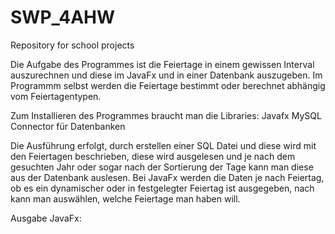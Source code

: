 # SWP_4AHW
Repository for school projects

Die Aufgabe des Programmes ist die Feiertage in einem gewissen Interval auszurechnen und diese im JavaFx und in einer Datenbank auszugeben. Im Programmm selbst werden die Feiertage bestimmt oder berechnet abhängig vom Feiertagentypen.

Zum Installieren des Programmes braucht man die Libraries:
Javafx
MySQL Connector für Datenbanken

Die Ausführung erfolgt, durch erstellen einer SQL Datei und diese wird mit den Feiertagen beschrieben, diese wird ausgelesen und je nach dem gesuchten Jahr oder sogar nach der Sortierung der Tage kann man diese aus der Datenbank auslesen.
Bei JavaFx werden die Daten je nach Feiertag, ob es ein dynamischer oder in festgelegter Feiertag ist ausgegeben, nach kann man auswählen, welche Feiertage man haben will.

Ausgabe JavaFx:


































